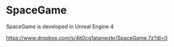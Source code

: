 # SpaceGame
SpaceGame is developed in Unreal Engine 4

https://www.dropbox.com/s/4it0cg1atanwzkr/SpaceGame.7z?dl=0
